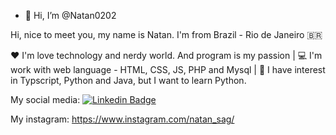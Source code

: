 - 👋 Hi, I’m @Natan0202


Hi, nice to meet you, my name is Natan. I'm from Brazil - Rio de Janeiro 🇧🇷

❤️ I'm love technology and nerdy world. And program is my passion | 💻 I'm work with web language - HTML, CSS, JS, PHP and Mysql | 👀 I have interest in 
Typscript, Python and Java, but I want to learn Python.

My social media:
[![Linkedin Badge](https://img.shields.io/badge/-Diego%20Fernandes-6633cc?style=flat-square&logo=Linkedin&logoColor=white&link=https://www.linkedin.com/in/natan-siqueira-319b55164//)](https://www.linkedin.com/in/natan-siqueira-319b55164/) 

My instagram: https://www.instagram.com/natan_sag/



